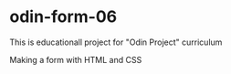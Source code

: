 # odin-form-06

This is educationall project for "Odin Project" curriculum

Making a form with HTML and CSS